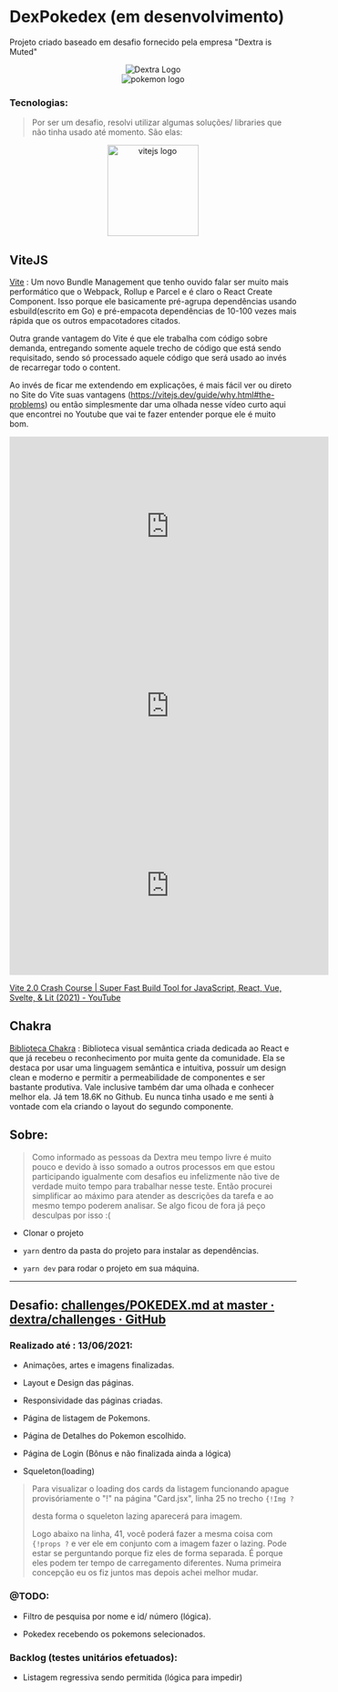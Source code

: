 # DexPokedex (em desenvolvimento)

Projeto criado baseado em desafio fornecido pela empresa "Dextra is Muted"

<div align="center">
    <img src="https://www.dextra.com.br/wp-content/uploads/2020/08/Logos_Dextra-1.png" alt="Dextra Logo" />
</div>
<div align="center">
  <img src="https://external-content.duckduckgo.com/iu/?u=https%3A%2F%2Ffount.in%2Fwp-content%2Fuploads%2F2016%2F10%2Fpokemon-go-apk.png&f=1&nofb=1" alt="pokemon logo"/>
  </div>

### Tecnologias:

> Por ser um desafio, resolvi utilizar algumas soluções/ libraries que não tinha usado até momento. São elas: 

<div align="center">
<img src="https://vitejs.dev/logo.svg" alt="vitejs logo" width="160px"/>
</div>



## ViteJS

[Vite](https://vitejs.dev/) : Um novo Bundle Management que tenho ouvido falar ser muito mais performático que o Webpack, Rollup e Parcel e é claro o React Create Component. Isso porque ele basicamente pré-agrupa dependências usando esbuild(escrito em Go) e pré-empacota dependências de 10-100 vezes mais rápida que os outros empacotadores citados.

Outra grande vantagem do Vite é que ele trabalha com código sobre demanda, entregando somente aquele trecho de código que está sendo requisitado, sendo só processado aquele código que será usado ao invés de recarregar todo o content.

Ao invés de ficar me extendendo em explicações, é mais fácil ver ou direto no Site do Vite suas vantagens (https://vitejs.dev/guide/why.html#the-problems) ou então simplesmente dar uma olhada nesse vídeo curto aqui que encontrei no Youtube que vai te fazer entender porque ele é muito bom.

<iframe width="560" height="315" src="https://www.youtube.com/embed/LQQ3CR2JTX8" title="YouTube video player" frameborder="0" allow="accelerometer; autoplay; clipboard-write; encrypted-media; gyroscope; picture-in-picture" allowfullscreen></iframe>

<iframe width="560" height="315" src="https://www.youtube.com/embed/LQQ3CR2JTX8" title="YouTube video player" frameborder="0" allow="accelerometer; autoplay; clipboard-write; encrypted-media; gyroscope; picture-in-picture" allowfullscreen></iframe>

<iframe width="560" height="315" src="https://www.youtube.com/embed/LQQ3CR2JTX8" title="YouTube video player" frameborder="0" allow="accelerometer; autoplay; clipboard-write; encrypted-media; gyroscope; picture-in-picture" allowfullscreen></iframe>

[Vite 2.0 Crash Course | Super Fast Build Tool for JavaScript, React, Vue, Svelte, &amp; Lit (2021) - YouTube](https://www.youtube.com/watch?v=LQQ3CR2JTX8&t=457s)



## Chakra

[Biblioteca Chakra](https://chakra-ui.com/)  : Biblioteca visual semântica criada dedicada ao React e que já recebeu o reconhecimento por muita gente da comunidade. Ela se destaca por usar uma linguagem semântica e intuitiva, possuír um design clean e moderno e permitir a permeabilidade de componentes e ser bastante produtiva. Vale inclusive também dar uma olhada e conhecer melhor ela. Já tem 18.6K no Github. Eu nunca tinha usado e me senti à vontade com ela criando o layout do segundo componente. 

## Sobre:

> Como informado as pessoas da Dextra meu tempo livre é muito pouco e devido à isso somado a outros processos em que estou participando igualmente com desafios eu infelizmente não tive de verdade muito tempo para trabalhar nesse teste. Então procurei simplificar ao máximo para atender as descrições da tarefa e ao mesmo tempo poderem analisar. Se algo ficou de fora já peço desculpas por isso :(

- Clonar o projeto

- `yarn`  dentro da pasta do projeto para instalar as dependências.

- `yarn dev` para rodar o projeto em sua máquina. 

---

## Desafio:  [challenges/POKEDEX.md at master · dextra/challenges · GitHub](https://github.com/dextra/challenges/blob/master/frontend/POKEDEX.md)



### Realizado até : 13/06/2021:

- Animações, artes e imagens finalizadas.

- Layout e Design das páginas.

- Responsividade das páginas criadas.

- Página de listagem de Pokemons.

- Página de Detalhes do Pokemon escolhido.

- Página de Login (Bônus e não finalizada ainda a lógica)

- Squeleton(loading) 
  
  

> Para visualizar o loading dos cards da listagem funcionando apague provisóriamente o "!" na página "Card.jsx", linha 25 no trecho `{!Img ?`
> 
> desta forma o squeleton lazing aparecerá para imagem. 
> 
> Logo abaixo na linha, 41, você poderá fazer a mesma coisa com `{!props ?` e ver ele em conjunto com a imagem fazer o lazing. Pode estar se perguntando porque fiz eles de forma separada. É porque eles podem ter tempo de carregamento diferentes. Numa primeira concepção eu os fiz juntos mas depois achei melhor mudar. 



### @TODO:

- Filtro de pesquisa por nome e id/ número (lógica).

- Pokedex recebendo os pokemons selecionados.



### Backlog (testes unitários efetuados):

- Listagem regressiva sendo permitida (lógica para impedir)
